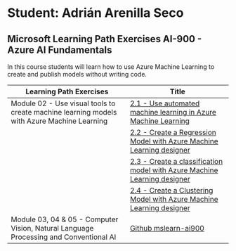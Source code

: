 # Student: Adrián Arenilla Seco
## Microsoft Learning Path Exercises AI-900 - Azure AI Fundamentals

In this course students will learn how to use Azure Machine Learning to create and publish models without writing code.

| Learning Path Exercises  | Title  |     
| ------------- | ------ |
| Module 02 - Use visual tools to create machine learning models with Azure Machine Learning | [2.1 - Use automated machine learning in Azure Machine Learning](Module02-Use_visual_tools_to_create_machine_learning_models_with_Azure_ML/02a-Use_automated_machine_learning_in_Azure_ML/Exercise01.md)
| | [2.2 - Create a Regression Model with Azure Machine Learning designer](Module02-Use_visual_tools_to_create_machine_learning_models_with_Azure_ML/02b-Create_a_regression_model_with_Azure_ML_designer/Exercise02.md)
| | [2.3 - Create a classification model with Azure Machine Learning designer](Module02-Use_visual_tools_to_create_machine_learning_models_with_Azure_ML/02c-Create_a_classification_model_with_Azure_ML_designer/Exercise03.md)
| | [2.4 - Create a Clustering Model with Azure Machine Learning designer](Module02-Use_visual_tools_to_create_machine_learning_models_with_Azure_ML/02d-Create_a_clustering_model_with_Azure_ML_designer/Exercise04.md)
| Module 03, 04 & 05 - Computer Vision, Natural Language Processing and Conventional AI | [Github mslearn-ai900](https://github.com/BillyClassTime/Demos-Curso-Desarrollo-Azure-2021)